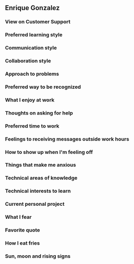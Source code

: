 ## Enrique Gonzalez

### View on Customer Support



### Preferred learning style



### Communication style


### Collaboration style



### Approach to problems


### Preferred way to be recognized



### What I enjoy at work



### Thoughts on asking for help



### Preferred time to work


### Feelings to receiving messages outside work hours



### How to show up when I'm feeling off



### Things that make me anxious


### Technical areas of knowledge



### Technical interests to learn


### Current personal project



### What I fear



### Favorite quote



### How I eat fries



### Sun, moon and rising signs


